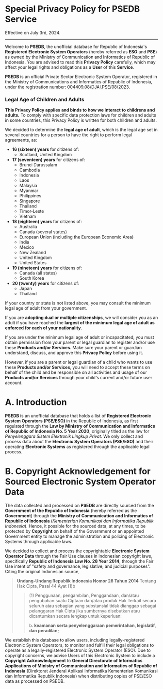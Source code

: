 # Special Privacy Policy for PSEDB Service

Effective on July 3rd, 2024.

---

Welcome to **PSEDB**, the unofficial database for Republic of Indonesia's **Registered Electronic System Operators** (hereby referred as **ESO** and **PSE**) as owned by the Ministry of Communication and Informatics of Republic of Indonesia. You are advised to read this **Privacy Policy** carefully, which may affect your legal rights and obligations as a **User** of this **Service**.

**PSEDB** is an official Private Sector Electronic System Operator, registered in the Ministry of Communications and Informatics of Republic of Indonesia, under the registration number: [004409.08/DJAI.PSE/08/2023](https://pse.kominfo.go.id/tdpse-detail/15516).

### Legal Age of Children and Adults

**This Privacy Policy applies and binds to how we interact to childrens and adults.** To comply with specific data protection laws for children and adults in some countries, this Privacy Policy is written for both children and adults.

We decided to determine the **legal age of adult**, which is the legal age set in several countries for a person to have the right to perform legal agreements, as:

+ **16 (sixteen) years** for citizens of:
  - Scotland, United Kingdom
+ **17 (seventeen) years** for citizens of:
  - Brunei Darussalam
  - Cambodia
  - Indonesia
  - Laos
  - Malaysia
  - Myanmar
  - Philippines
  - Singapore
  - Thailand
  - Timor-Leste
  - Vietnam
+ **18 (eighteen) years** for citizens of:
  - Australia
  - Canada (several states)
  - European Union (including the European Economic Area)
  - India
  - Mexico
  - New Zealand
  - United Kingdom
  - United States
+ **19 (nineteen) years** for citizens of:
  - Canada (all states)
  - South Korea
+ **20 (twenty) years** for citizens of:
  - Japan
  - Thailand

If your country or state is not listed above, you may consult the minimum legal age of adult from your government.

If you are **adopting dual or multiple citizenships**, we will consider you as an adult if you have reached the **largest of the minimum legal age of adult as enforced for each of your nationality**.

If you are under the minimum legal age of adult or incapacitated, you must obtain permission from your parent or legal guardian to register and/or use these **Products and/or Services**. Make sure your parent or guardian understand, discuss, and approve this **Privacy Policy** before using it.

However, if you are a parent or legal guardian of a child who wants to use these **Products and/or Services**, you will need to accept these terms on behalf of the child and be responsible on all activities and usage of our **Products and/or Services** through your child's current and/or future user account.

# A. Introduction

**PSEDB** is an unofficial database that holds a list of **Registered Electronic System Operators (PSE/ESO)** in the Republic of Indonesia, as first regulated through the **Law by Ministry of Communication and Informatics of Republic of Indonesia No. 5 Year 2020**, originally titled as the law for *Penyelenggara Sistem Elektronik Lingkup Privat*. We only collect and process data about the **Electronic System Operators (PSE/ESO)** and their operating **Electronic Systems** as registered through the applicable legal process.

# B. Copyright Acknowledgement for Sourced Electronic System Operator Data

The data collected and processed on **PSEDB** are directly sourced from the **Government of the Republic of Indonesia** (hereby referred as the **Government**) through the **Ministry of Communication and Informatics of Republic of Indonesia** (*Kementerian Komunikasi dan Informatika Republik Indonesia*). Hence, it possible for the sourced data, at any times, to be protected by **Copyright** on behalf of the Government or an appointed Government entity to manage the administration and policing of Electronic Systems through applicable laws.

We decided to collect and process the copyrightable **Electronic System Operator Data** through the Fair Use clauses in Indonesian copyright laws, specifically **Republic of Indonesia Law No. 28 Year 2014**, through the Fair Use intent of "safety and governance, legislative, and judicial purposes". Citing the original Indonesian source,

> **Undang-Undang Republik Indonesia Nomor 28 Tahun 2014** Tentang Hak Cipta, Pasal 44 Ayat (1)b
> 
>> (1) Penggunaan, pengambilan, Penggandaan, dan/atau pengubahan suatu Ciptaan dan/atau produk Hak Terkait secara seluruh atau sebagian yang substansial tidak dianggap sebagai pelanggaran Hak Cipta jika sumbernya disebutkan atau dicantumkan secara lengkap untuk keperluan:
>> 
>> b. **keamanan serta penyelenggaraan pemerintahan, legislatif, dan peradilan;**

We establish this database to allow users, including legally-registered Electronic System Operators, to monitor and fulfill their legal obligations to operate as a legally-registered Electronic System Operator (ESO). Due to copyright concerns, we advise Users of this Electronic System to include a **Copyright Acknowledgement** to **General Directorate of Informatics Applications of Ministry of Communication and Informatics of Republic of Indonesia** (Direktorat Jenderal Aplikasi Informatika Kementerian Komunikasi dan Informatika Republik Indonesia) when distributing copies of PSE/ESO data as processed on PSEDB.
